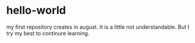 # hello-world
my first repository creates in august. It is a little not understandable. But I try my best to continure learning.
